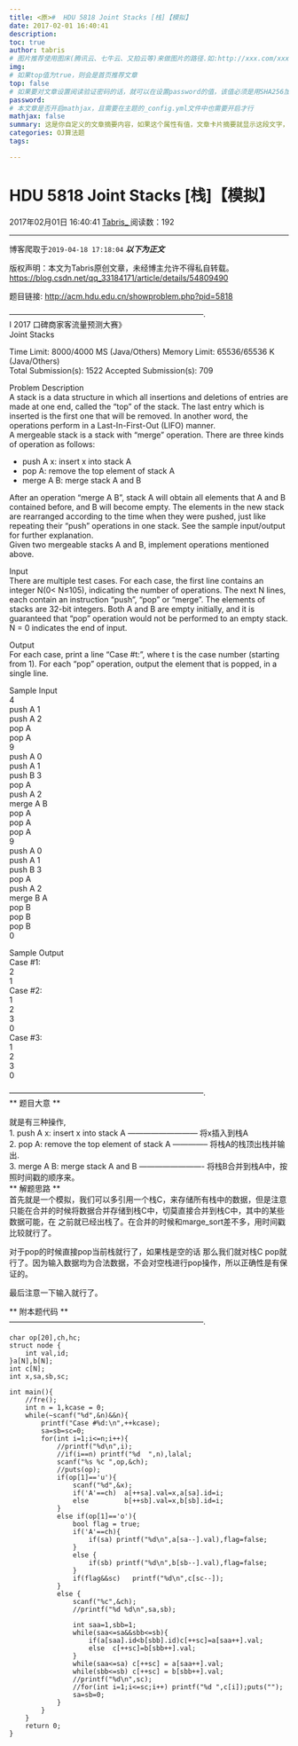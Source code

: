 ```yaml
---
title: <原>#  HDU 5818 Joint Stacks [栈]【模拟】
date: 2017-02-01 16:40:41
description:
toc: true
author: tabris
# 图片推荐使用图床(腾讯云、七牛云、又拍云等)来做图片的路径.如:http://xxx.com/xxx.jpg
img: 
# 如果top值为true，则会是首页推荐文章
top: false
# 如果要对文章设置阅读验证密码的话，就可以在设置password的值，该值必须是用SHA256加密后的密码，防止被他人识破
password: 
# 本文章是否开启mathjax，且需要在主题的_config.yml文件中也需要开启才行
mathjax: false
summary: 这是你自定义的文章摘要内容，如果这个属性有值，文章卡片摘要就显示这段文字，否则程序会自动截取文章的部分内容作为摘要
categories: OJ算法题
tags:

---
```





#  HDU 5818 Joint Stacks [栈]【模拟】

2017年02月01日 16:40:41  [ Tabris_ ](https://me.csdn.net/qq_33184171) 阅读数：192


--- 
 博客爬取于`2019-04-18 17:18:04`
***以下为正文***

版权声明：本文为Tabris原创文章，未经博主允许不得私自转载。
https://blog.csdn.net/qq_33184171/article/details/54809490

题目链接: [ http://acm.hdu.edu.cn/showproblem.php?pid=5818
](http://acm.hdu.edu.cn/showproblem.php?pid=5818)

—————————————————————————.  
I 2017 口碑商家客流量预测大赛》  
Joint Stacks

Time Limit: 8000/4000 MS (Java/Others) Memory Limit: 65536/65536 K
(Java/Others)  
Total Submission(s): 1522 Accepted Submission(s): 709

Problem Description  
A stack is a data structure in which all insertions and deletions of entries
are made at one end, called the “top” of the stack. The last entry which is
inserted is the first one that will be removed. In another word, the
operations perform in a Last-In-First-Out (LIFO) manner.  
A mergeable stack is a stack with “merge” operation. There are three kinds of
operation as follows:

  * push A x: insert x into stack A 
  * pop A: remove the top element of stack A 
  * merge A B: merge stack A and B 

After an operation “merge A B”, stack A will obtain all elements that A and B
contained before, and B will become empty. The elements in the new stack are
rearranged according to the time when they were pushed, just like repeating
their “push” operations in one stack. See the sample input/output for further
explanation.  
Given two mergeable stacks A and B, implement operations mentioned above.

Input  
There are multiple test cases. For each case, the first line contains an
integer N(0< N≤105), indicating the number of operations. The next N lines,
each contain an instruction “push”, “pop” or “merge”. The elements of stacks
are 32-bit integers. Both A and B are empty initially, and it is guaranteed
that “pop” operation would not be performed to an empty stack. N = 0 indicates
the end of input.

Output  
For each case, print a line “Case #t:”, where t is the case number (starting
from 1). For each “pop” operation, output the element that is popped, in a
single line.

Sample Input  
4  
push A 1  
push A 2  
pop A  
pop A  
9  
push A 0  
push A 1  
push B 3  
pop A  
push A 2  
merge A B  
pop A  
pop A  
pop A  
9  
push A 0  
push A 1  
push B 3  
pop A  
push A 2  
merge B A  
pop B  
pop B  
pop B  
0

Sample Output  
Case #1:  
2  
1  
Case #2:  
1  
2  
3  
0  
Case #3:  
1  
2  
3  
0

—————————————————————————.  
** 题目大意 **

就是有三种操作,  
1\. push A x: insert x into stack A ————————— 将x插入到栈A  
2\. pop A: remove the top element of stack A ————– 将栈A的栈顶出栈并输出.  
3\. merge A B: merge stack A and B ————————- 将栈B合并到栈A中，按照时间戳的顺序来。  
** 解题思路 **   
首先就是一个模拟，我们可以多引用一个栈C，来存储所有栈中的数据，但是注意只能在合并的时候将数据合并存储到栈C中，切莫直接合并到栈C中，其中的某些数据可能，在
之前就已经出栈了。在合并的时候和marge_sort差不多，用时间戳比较就行了。

对于pop的时候直接pop当前栈就行了，如果栈是空的话 那么我们就对栈C
pop就行了。因为输入数据均为合法数据，不会对空栈进行pop操作，所以正确性是有保证的。

最后注意一下输入就行了。

** 附本题代码 **   
—————————————————————————.

    
    
    char op[20],ch,hc;
    struct node {
        int val,id;
    }a[N],b[N];
    int c[N];
    int x,sa,sb,sc;
    
    int main(){
        //fre();
        int n = 1,kcase = 0;
        while(~scanf("%d",&n)&&n){
            printf("Case #%d:\n",++kcase);
            sa=sb=sc=0;
            for(int i=1;i<=n;i++){
                //printf("%d\n",i);
                //if(i==n) printf("%d  ",n),lalal;
                scanf("%s %c ",op,&ch);
                //puts(op);
                if(op[1]=='u'){
                    scanf("%d",&x);
                    if('A'==ch)  a[++sa].val=x,a[sa].id=i;
                    else         b[++sb].val=x,b[sb].id=i;
                }
                else if(op[1]=='o'){
                    bool flag = true;
                    if('A'==ch){
                        if(sa) printf("%d\n",a[sa--].val),flag=false;
                    }
                    else {
                        if(sb) printf("%d\n",b[sb--].val),flag=false;
                    }
                    if(flag&&sc)   printf("%d\n",c[sc--]);
                }
                else {
                    scanf("%c",&ch);
                    //printf("%d %d\n",sa,sb);
    
                    int saa=1,sbb=1;
                    while(saa<=sa&&sbb<=sb){
                        if(a[saa].id<b[sbb].id)c[++sc]=a[saa++].val;
                        else  c[++sc]=b[sbb++].val;
                    }
                    while(saa<=sa) c[++sc] = a[saa++].val;
                    while(sbb<=sb) c[++sc] = b[sbb++].val;
                    //printf("%d\n",sc);
                    //for(int i=1;i<=sc;i++) printf("%d ",c[i]);puts("");
                    sa=sb=0;
                }
            }
        }
        return 0;
    }

